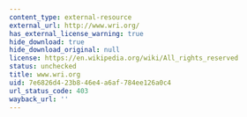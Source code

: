 ```yaml
---
content_type: external-resource
external_url: http://www.wri.org/
has_external_license_warning: true
hide_download: true
hide_download_original: null
license: https://en.wikipedia.org/wiki/All_rights_reserved
status: unchecked
title: www.wri.org
uid: 7e6826d4-23b8-46e4-a6af-784ee126a0c4
url_status_code: 403
wayback_url: ''
---
```

